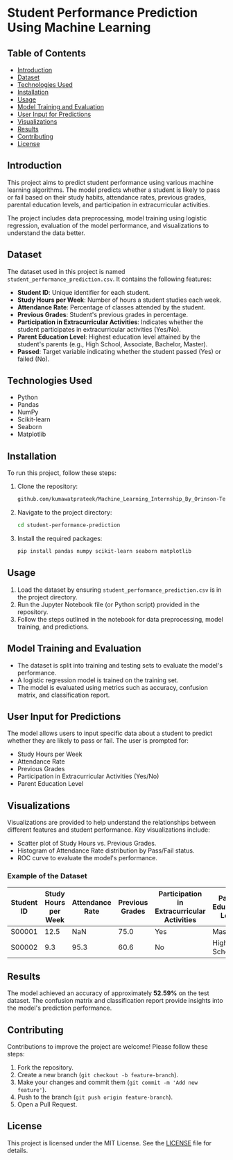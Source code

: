 # Student Performance Prediction Using Machine Learning

## Table of Contents
- [Introduction](#introduction)
- [Dataset](#dataset)
- [Technologies Used](#technologies-used)
- [Installation](#installation)
- [Usage](#usage)
- [Model Training and Evaluation](#model-training-and-evaluation)
- [User Input for Predictions](#user-input-for-predictions)
- [Visualizations](#visualizations)
- [Results](#results)
- [Contributing](#contributing)
- [License](#license)

## Introduction
This project aims to predict student performance using various machine learning algorithms. The model predicts whether a student is likely to pass or fail based on their study habits, attendance rates, previous grades, parental education levels, and participation in extracurricular activities. 

The project includes data preprocessing, model training using logistic regression, evaluation of the model performance, and visualizations to understand the data better.

## Dataset
The dataset used in this project is named `student_performance_prediction.csv`. It contains the following features:
- **Student ID**: Unique identifier for each student.
- **Study Hours per Week**: Number of hours a student studies each week.
- **Attendance Rate**: Percentage of classes attended by the student.
- **Previous Grades**: Student's previous grades in percentage.
- **Participation in Extracurricular Activities**: Indicates whether the student participates in extracurricular activities (Yes/No).
- **Parent Education Level**: Highest education level attained by the student's parents (e.g., High School, Associate, Bachelor, Master).
- **Passed**: Target variable indicating whether the student passed (Yes) or failed (No).

## Technologies Used
- Python
- Pandas
- NumPy
- Scikit-learn
- Seaborn
- Matplotlib

## Installation
To run this project, follow these steps:

1. Clone the repository:
   ```bash
   github.com/kumawatprateek/Machine_Learning_Internship_By_Orinson-Technologies/tree/main/ML-Task4
   ```

2. Navigate to the project directory:
   ```bash
   cd student-performance-prediction
   ```

3. Install the required packages:
   ```bash
   pip install pandas numpy scikit-learn seaborn matplotlib
   ```

## Usage
1. Load the dataset by ensuring `student_performance_prediction.csv` is in the project directory.
2. Run the Jupyter Notebook file (or Python script) provided in the repository.
3. Follow the steps outlined in the notebook for data preprocessing, model training, and predictions.

## Model Training and Evaluation
- The dataset is split into training and testing sets to evaluate the model's performance.
- A logistic regression model is trained on the training set.
- The model is evaluated using metrics such as accuracy, confusion matrix, and classification report.

## User Input for Predictions
The model allows users to input specific data about a student to predict whether they are likely to pass or fail. The user is prompted for:
- Study Hours per Week
- Attendance Rate
- Previous Grades
- Participation in Extracurricular Activities (Yes/No)
- Parent Education Level

## Visualizations
Visualizations are provided to help understand the relationships between different features and student performance. Key visualizations include:
- Scatter plot of Study Hours vs. Previous Grades.
- Histogram of Attendance Rate distribution by Pass/Fail status.
- ROC curve to evaluate the model's performance.

### Example of the Dataset

| Student ID | Study Hours per Week | Attendance Rate | Previous Grades | Participation in Extracurricular Activities | Parent Education Level | Passed |
|------------|----------------------|------------------|------------------|----------------------------------------------|------------------------|--------|
| S00001     | 12.5                 | NaN              | 75.0             | Yes                                          | Master                 | Yes    |
| S00002     | 9.3                  | 95.3             | 60.6             | No                                           | High School            | No     |


## Results
The model achieved an accuracy of approximately **52.59%** on the test dataset. The confusion matrix and classification report provide insights into the model's prediction performance.

## Contributing
Contributions to improve the project are welcome! Please follow these steps:
1. Fork the repository.
2. Create a new branch (`git checkout -b feature-branch`).
3. Make your changes and commit them (`git commit -m 'Add new feature'`).
4. Push to the branch (`git push origin feature-branch`).
5. Open a Pull Request.

## License
This project is licensed under the MIT License. See the [LICENSE](LICENSE) file for details.
